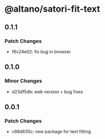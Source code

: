 # @altano/satori-fit-text

## 0.1.1

### Patch Changes

- f6c24e02: fix bug in browser

## 0.1.0

### Minor Changes

- d23df5db: web version + bug fixes

## 0.0.1

### Patch Changes

- c88d635c: new package for text fitting
